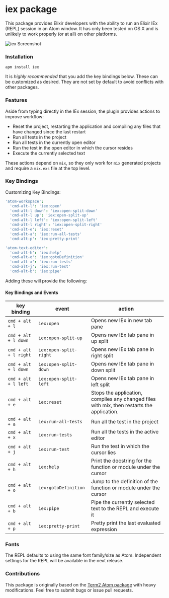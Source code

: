 # iex package

This package provides Elixir developers with the ability to run an Elixir IEx
(REPL) session in an Atom window. It has only been tested on OS X and is
unlikely to work properly (or at all) on other platforms.

![iex Screenshot](https://github.com/indiejames/atom-iex/raw/master/atom-iex.gif)


### Installation

```
apm install iex
```

It is _highly recommended_ that you add the key bindings below. These can be
customized as desired. They are not set by default to avoid conflicts with
other packages.

### Features

Aside from typing directly in the IEx session, the plugin provides actions
to improve workflow:

* Reset the project, restarting the application and compiling any files that
have changed since the last restart
* Run all tests in the project
* Run all tests in the currently open editor
* Run the test in the open editor in which the cursor resides
* Execute the currently selected text

These actions depend on `mix`, so they only work for `mix` generated projects
and require a `mix.exs` file at the top level.

### Key Bindings

Customizing Key Bindings:

```cson
'atom-workspace':
  'cmd-alt-l': 'iex:open'
  'cmd-alt-l down': 'iex:open-split-down'
  'cmd-alt-l up': 'iex:open-split-up'
  'cmd-alt-l left': 'iex:open-split-left'
  'cmd-alt-l right': 'iex:open-split-right'
  'cmd-alt-e': 'iex:reset'
  'cmd-alt-a': 'iex:run-all-tests'
  'cmd-alt-p': 'iex:pretty-print'

'atom-text-editor':
  'cmd-alt-h': 'iex:help'
  'cmd-alt-o': 'iex:gotoDefinition'
  'cmd-alt-x': 'iex:run-tests'
  'cmd-alt-j': 'iex:run-test'
  'cmd-alt-b': 'iex:pipe'
```

Adding these will provide the following:

#### Key Bindings and Events

| key binding | event | action |
| ----------- | ----- | ------ |
| `cmd + alt + l` | `iex:open` | Opens new IEx in new tab pane |
| `cmd + alt + l down` | `iex:open-split-up` | Opens new IEx tab pane in up split |
| `cmd + alt + l right` | `iex:open-split-right` | Opens new IEx tab pane in right split |
| `cmd + alt + l down` | `iex:open-split-down` | Opens new IEx tab pane in down split |
| `cmd + alt + l left` | `iex:open-split-left` | Opens new IEx tab pane in left split |
| `cmd + alt + e` | `iex:reset` | Stops the application, compiles any changed files with mix, then restarts the application. |
| `cmd + alt + a` | `iex:run-all-tests` | Run all the test in the project |
| `cmd + alt + x` | `iex:run-tests` | Run all the tests in the active editor |
| `cmd + alt + j` | `iex:run-test` | Run the test in which the cursor lies |
| `cmd + alt + h` | `iex:help` | Print the docstring for the function or module under the cursor |
| `cmd + alt + o` | `iex:gotoDefinition`| Jump to the definition of the function or module under the cursor |
| `cmd + alt + b` | `iex:pipe` | Pipe the currently selected text to the REPL and execute it |
| `cmd + alt + p` | `iex:pretty-print` | Pretty print the last evaluated expression |

### Fonts
The REPL defaults to using the same font family/size as Atom. Independent settings for the REPL will be available in the next release.

### Contributions

This package is originally based on the [Term2 Atom package](https://atom.io/packages/term2) with heavy modifications. Feel free to submit bugs or issue pull requests.
